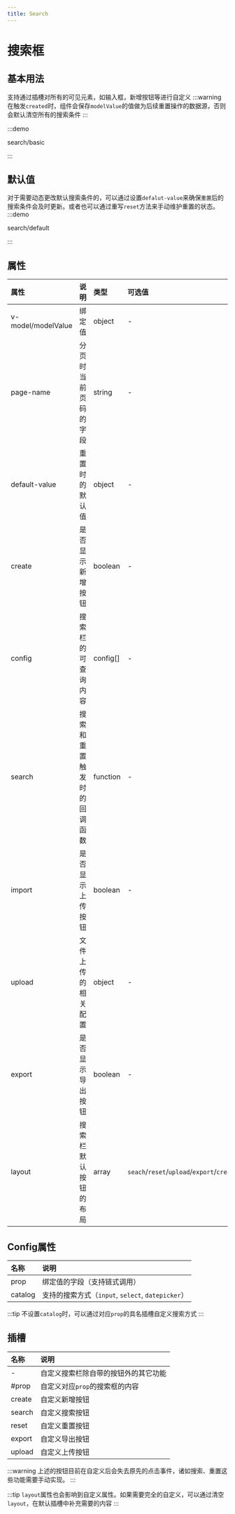 ```yaml
---
title: Search
---
```


# 搜索框

## 基本用法

支持通过插槽对所有的可见元素，如输入框，新增按钮等进行自定义
:::warning
在触发`created`时，组件会保存`modelValue`的值做为后续重置操作的数据源，否则会默认清空所有的搜索条件
:::

:::demo

search/basic

:::

## 默认值

对于需要动态更改默认搜索条件的，可以通过设置`defalut-value`来确保`重置`后的搜索条件会及时更新。或者也可以通过重写`reset`方法来手动维护重置的状态。
:::demo

search/default

:::

## 属性

| 属性          | 说明                       | 类型     | 可选值                                     | 默认值                                             |
| :------------ | :------------------------- | :------- | :----------------------------------------- | :------------------------------------------------- |
| v-model/modelValue| 绑定值 | object | - | - |
| page-name     | 分页时当前页码的字段       | string   | -                                          | 'page'                                             |
| default-value | 重置时的默认值             | object   | -                                          | -                                                  |
| create        | 是否显示新增按钮           | boolean  | -                                          | false                                              |
| config        | 搜索栏的可查询内容         | config[] | -                                          | -                                                  |
| search        | 搜索和重置触发时的回调函数 | function | -                                          | -                                                  |
| import        | 是否显示上传按钮           | boolean  | -                                          | false                                              |
| upload        | 文件上传的相关配置         | object   | -                                          | -                                                  |
| export        | 是否显示导出按钮           | boolean  | -                                          | true                                               |
| layout        | 搜索栏默认按钮的布局       | array    | `seach`/`reset`/`upload`/`export`/`create` | ['create', 'search', 'reset', 'upload', 'export'], |

## Config属性

| 名称 | 说明 |
| :---| :----|
| prop | 绑定值的字段（支持链式调用） |
| catalog | 支持的搜索方式（`input`, `select`, `datepicker`）|

:::tip
不设置`catalog`时，可以通过对应`prop`的具名插槽自定义搜索方式
:::

## 插槽

| 名称   | 说明                                 |
| :----- | :----------------------------------- |
| -      | 自定义搜索栏除自带的按钮外的其它功能 |
| #prop  | 自定义对应`prop`的搜索框的内容       |
| create | 自定义新增按钮                       |
| search | 自定义搜索按钮                       |
| reset  | 自定义重置按钮                       |
| export | 自定义导出按钮                       |
| upload | 自定义上传按钮                       |

:::warning
上述的按钮目前在自定义后会失去原先的点击事件，诸如搜索、重置这些功能需要手动实现。
:::

:::tip
`layout`属性也会影响到自定义属性。如果需要完全的自定义，可以通过清空`layout`，在默认插槽中补充需要的内容
:::
